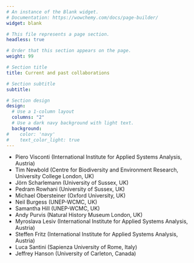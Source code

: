 ```yaml
---
# An instance of the Blank widget.
# Documentation: https://wowchemy.com/docs/page-builder/
widget: blank

# This file represents a page section.
headless: true

# Order that this section appears on the page.
weight: 99

# Section title
title: Current and past collaborations

# Section subtitle
subtitle:

# Section design
design:
  # Use a 1-column layout
  columns: "2"
  # Use a dark navy background with light text.
  background:
#    color: 'navy'
#    text_color_light: true
---
```



- Piero Visconti (International Institute for Applied Systems Analysis, Austria)
- Tim Newbold (Centre for Biodiversity and Environment Research, University College London, UK)
- Jörn Scharlemann (University of Sussex, UK)
- Pedram Rowhani (University of Sussex, UK)
- Michael Obersteiner (Oxford University, UK)
- Neil Burgess (UNEP-WCMC, UK)
- Samantha Hill (UNEP-WCMC, UK)
- Andy Purvis (Natural History Museum London, UK)
- Myroslava Lesiv (International Institute for Applied Systems Analysis, Austria)
- Steffen Fritz (International Institute for Applied Systems Analysis, Austria)
- Luca Santini (Sapienza University of Rome, Italy)
- Jeffrey Hanson (University of Carleton, Canada)
